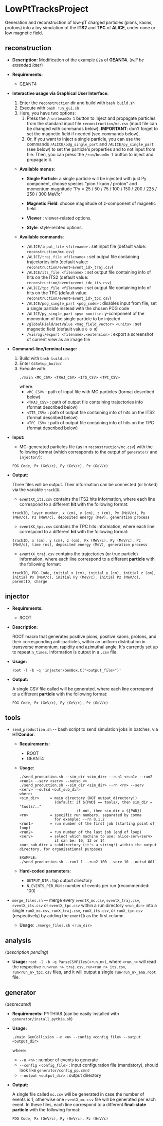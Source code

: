 # **LowPtTracksProject**

Generation and reconstruction of low-pT charged particles (pions, kaons, protons) into a toy simulation of the **ITS2** and **TPC** of **ALICE**, under none or low magnetic field.

## **reconstruction**

- **Description:** Modification of the example `B2a` of **GEANT4**. (_will be extended later_)

- **Requirements:**

  - GEANT4

- **Interactive usage via Graphical User Interface:**

  1. Enter the `reconstruction` dir and build with `bash build.sh`
  2. Execute with `bash run_gui.sh`
  3. Here, you have two options:
     1. Press the `/run/beamOn 1` button to inject and propagate particles from the standard input file `reconstruction/mc.csv` (input file can be changed with commands below). **IMPORTANT**: don't forget to set the magnetic field if needed (see commands below).
     2. Or, if you want to inject a single particle, you can use the commands `/ALICE/pdg_single_part` and `/ALICE/py_single_part` (see below) to set the particle's properties and to not input from file. Then, you can press the `/run/beamOn 1` button to inject and propagate it.

  - **Available menus**:

    - **Single Particle**: a single particle will be injected with just Py component, choose species "pion / kaon / proton" and momentum magnitude "Py = 25 / 50 / 75 / 100 / 150 / 200 / 225 / 250 / 300 MeV/c"

    - **Magnetic Field**: choose magnitude of z-component of magnetic field.

    - **Viewer** : viewer-related options.

    - **Style**: style-related options.

  - **Available commands**:

    - `/ALICE/input_file <filename>` : set input file (default value: `reconstruction/mc.csv`)
    - `/ALICE/traj_file <filename>` : set output file containing trajectories info (default value: `reconstruction/event<event_id>_traj.csv`)
    - `/ALICE/its_file <filename>` : set output file containing info of hits on the ITS2 (default value: `reconstruction/event<event_id>_its.csv`)
    - `/ALICE/tpc_file <filename>` : set output file containing info of hits on the TPC (default value: `reconstruction/event<event_id>_tpc.csv`)
    - `/ALICE/pdg_single_part <pdg_code>` : disables input from file, set a single particle instead with the chosen PDG code
    - `/ALICE/py_single_part <py> <units>` : y-component of the momentum of the single particle to be injected
    - `/globalField/setValue <mag_field_vector> <units>` : set magnetic field (default value `0 0 0`)
    - `/vis/ogl/export <filename>.<extension>` : export a screenshot of current view as an image file

- **Command-line/terminal usage:**

  1. Build with `bash build.sh`
  2. Enter `G4Setup_build/`
  3. Execute with:
     ```
     ./main <MC_CSV> <TRAJ_CSV> <ITS_CSV> <TPC_CSV>
     ```
     where:
     - `<MC_CSV>` : path of input file with MC particles (format described below)
     - `<TRAJ_CSV>` : path of output file containing trajectories info (format described below)
     - `<ITS_CSV>` : path of output file containing info of hits on the ITS2 (format described below)
     - `<TPC_CSV>` : path of output file containing info of hits on the TPC (format described below)

- **Input:**

  - MC-generated particles file (as in `reconstruction/mc.csv`) with the following format (which corresponds to the output of `generator/` and `injector/`):

  ```
  PDG Code, Px (GeV/c), Py (GeV/c), Pz (GeV/c)
  ```

- **Output:**

  Three files will be output. Their information can be connected (or linked) via the variable `trackID`.

  - `eventXX_its.csv` contains the ITS2 hits information, where each line correspond to a different **hit** with the following format:

  ```
  trackID, layer number, x (cm), y (cm), z (cm), Px (MeV/c), Py (MeV/c), Pz (MeV/c), deposited energy (MeV), generation process
  ```

  - `eventXX_tpc.csv` contains the TPC hits information, where each line correspond to a different **hit** with the following format:

  ```
  trackID, x (cm), y (cm), z (cm), Px (MeV/c), Py (MeV/c), Pz (MeV/c), time (ns), deposited energy (MeV), generation process
  ```

  - `eventXX_traj.csv` contains the trajectories (or true particle) information, where each line correspond to a different **particle** with the following format:

  ```
  trackID, PDG Code, initial x (cm), initial y (cm), initial z (cm), initial Px (MeV/c), initial Py (MeV/c), initial Pz (MeV/c), parentID, charge
  ```

## **injector**

- **Requirements:**

  - ROOT

- **Description:**

  ROOT macro that generates positive pions, positive kaons, protons, and their corresponding anti-particles, within an uniform distribution in transverse momentum, rapidity and azimuthal angle. It's currently set up to repeat `n_times`. Information is output in a `.csv` file.

- **Usage:**

  ```
  root -l -b -q 'injector/GenBox.C("<output_file>")'
  ```

- **Output:**

  A single CSV file called will be generated, where each line correspond to a different **particle** with the following format:

  ```
  PDG Code, Px (GeV/c), Py (GeV/c), Pz (GeV/c)
  ```

## **tools**

- `send_production.sh` -- bash script to send simulation jobs in batches, via **HTCondor**.

  - **Requirements**:

    - ROOT
    - GEANT4

  - **Usage**:

    ```
    ./send_production.sh --sim_dir <sim_dir> --run1 <run1> --run2 <run2> --serv <serv> --outsd <>
    ./send_production.sh --sim_dir <sim_dir> --rn <rn> --serv <serv> --outsd <out_sub_dir>
    where:
    <sim_dir>     = main directory (NOT output directory!)
                    (default: if ${PWD} == tools/, then sim_dir = "tools/.."
                              if not, then sim_dir = ${PWD})
    <rn>          = specific run numbers, separated by comma
                    for example: --rn 0,1,2
    <run1>        = run number of the first job (starting point of loop)
    <run2>        = run number of the last job (end of loop)
    <serv>        = select which machine to use: alice-serv<serv>
                    it can be: 10, 12 or 14
    <out_sub_dir> = subdirectory (it's a string!) within the output directory, for organizational purposes

    EXAMPLE:
    ./send_production.sh --run1 1 --run2 100 --serv 10 --outsd 001
    ```

  - **Hard-coded parameters**:

    - `OUTPUT_DIR` : top output directory
    - `N_EVENTS_PER_RUN` : number of events per run (recommended: 100)

- `merge_files.sh` -- merge every `eventX_mc.csv`, `eventX_traj.csv`, `eventX_its.csv` or `eventX_tpc.csv` within a run directory `<run_dir>` into a single `runX_mc.csv`, `runX_traj.csv`, `runX_its.csv`, or `runX_tpc.csv` (respectively) by adding the `eventID` as the first column.

  - **Usage**: `./merge_files.sh <run_dir>`

## **analysis**

(_description pending_)

- **Usage:** `root -l -b -q ParseCSVFiles(<run_n>)`, where `<run_n>` will read the respective `run<run_n>_traj.csv`, `run<run_n>_its.csv`, `run<run_n>_tpc.csv` files, and it will output a single `run<run_n>_ana.root` file.

## **generator**

(_deprecated_)

- **Requirements:** PYTHIA8 (can be easily installed with `generator/install_pythia.sh`)

- **Usage:**

  ```
  ./main_GenCollision --n <n> --config <config_file> --output <output_dir>
  ```

  where:

  - `--n <n>` : number of events to generate
  - `--config <config_file>` : input configuration file (mandatory), should look like `generator/config_pp.cmnd`
  - `--output <output_dir>` : output directory

- **Output:**

  A single file called `mc.csv` will be generated in case the number of events is 1, otherwise one `eventX_mc.csv` file will be generated per each event. In these files, each line correspond to a different **final-state particle** with the following format:

  ```
  PDG Code, Px (GeV/c), Py (GeV/c), Pz (GeV/c)
  ```
